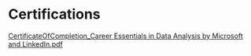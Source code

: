 # Certifications
[CertificateOfCompletion_Career Essentials in Data Analysis by Microsoft and LinkedIn.pdf](https://github.com/user-attachments/files/15988282/CertificateOfCompletion_Career.Essentials.in.Data.Analysis.by.Microsoft.and.LinkedIn.pdf)
